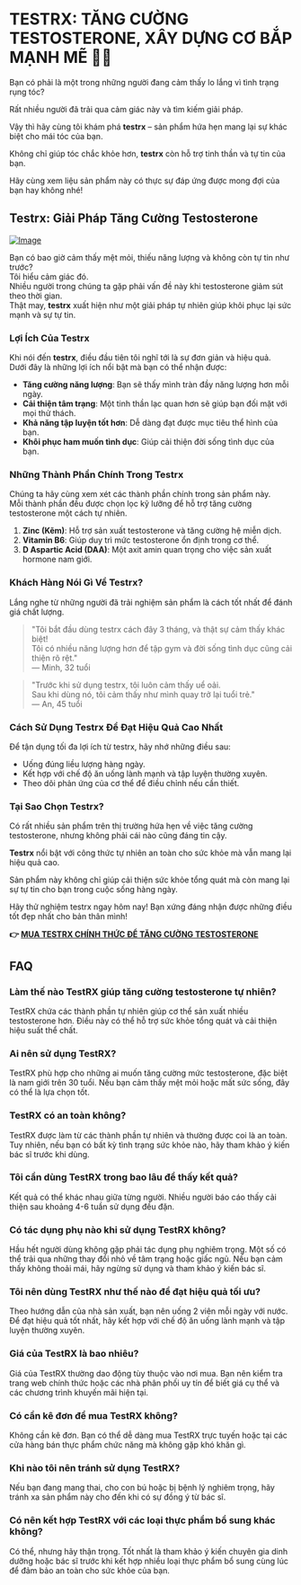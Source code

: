 # TESTRX: TĂNG CƯỜNG TESTOSTERONE, XÂY DỰNG CƠ BẮP MẠNH MẼ 💪🔥

Bạn có phải là một trong những người đang cảm thấy lo lắng vì tình trạng rụng tóc? 

Rất nhiều người đã trải qua cảm giác này và tìm kiếm giải pháp. 

Vậy thì hãy cùng tôi khám phá **testrx** – sản phẩm hứa hẹn mang lại sự khác biệt cho mái tóc của bạn. 

Không chỉ giúp tóc chắc khỏe hơn, **testrx** còn hỗ trợ tinh thần và tự tin của bạn. 

Hãy cùng xem liệu sản phẩm này có thực sự đáp ứng được mong đợi của bạn hay không nhé!

## Testrx: Giải Pháp Tăng Cường Testosterone

[![Image](https://www2.sellhealth.com/129/testrx_b_4.jpg)](https://gchaffi.com/WnVwdV2b)

Bạn có bao giờ cảm thấy mệt mỏi, thiếu năng lượng và không còn tự tin như trước?  
Tôi hiểu cảm giác đó.  
Nhiều người trong chúng ta gặp phải vấn đề này khi testosterone giảm sút theo thời gian.  
Thật may, **testrx** xuất hiện như một giải pháp tự nhiên giúp khôi phục lại sức mạnh và sự tự tin.

### Lợi Ích Của Testrx

Khi nói đến **testrx**, điều đầu tiên tôi nghĩ tới là sự đơn giản và hiệu quả.  
Dưới đây là những lợi ích nổi bật mà bạn có thể nhận được:

- **Tăng cường năng lượng**: Bạn sẽ thấy mình tràn đầy năng lượng hơn mỗi ngày.
- **Cải thiện tâm trạng**: Một tinh thần lạc quan hơn sẽ giúp bạn đối mặt với mọi thử thách.
- **Khả năng tập luyện tốt hơn**: Dễ dàng đạt được mục tiêu thể hình của bạn.
- **Khôi phục ham muốn tình dục**: Giúp cải thiện đời sống tình dục của bạn.

### Những Thành Phần Chính Trong Testrx

Chúng ta hãy cùng xem xét các thành phần chính trong sản phẩm này.  
Mỗi thành phần đều được chọn lọc kỹ lưỡng để hỗ trợ tăng cường testosterone một cách tự nhiên.

1. **Zinc (Kẽm)**: Hỗ trợ sản xuất testosterone và tăng cường hệ miễn dịch.
2. **Vitamin B6**: Giúp duy trì mức testosterone ổn định trong cơ thể.
3. **D Aspartic Acid (DAA)**: Một axit amin quan trọng cho việc sản xuất hormone nam giới.

### Khách Hàng Nói Gì Về Testrx?

Lắng nghe từ những người đã trải nghiệm sản phẩm là cách tốt nhất để đánh giá chất lượng.  

> "Tôi bắt đầu dùng testrx cách đây 3 tháng, và thật sự cảm thấy khác biệt!  
> Tôi có nhiều năng lượng hơn để tập gym và đời sống tình dục cũng cải thiện rõ rệt."  
> — Minh, 32 tuổi

> "Trước khi sử dụng testrx, tôi luôn cảm thấy uể oải.  
> Sau khi dùng nó, tôi cảm thấy như mình quay trở lại tuổi trẻ."  
> — An, 45 tuổi

### Cách Sử Dụng Testrx Để Đạt Hiệu Quả Cao Nhất

Để tận dụng tối đa lợi ích từ testrx, hãy nhớ những điều sau:

- Uống đúng liều lượng hàng ngày.
- Kết hợp với chế độ ăn uống lành mạnh và tập luyện thường xuyên.
- Theo dõi phản ứng của cơ thể để điều chỉnh nếu cần thiết.

### Tại Sao Chọn Testrx?

Có rất nhiều sản phẩm trên thị trường hứa hẹn về việc tăng cường testosterone, nhưng không phải cái nào cũng đáng tin cậy.  

**Testrx** nổi bật với công thức tự nhiên an toàn cho sức khỏe mà vẫn mang lại hiệu quả cao.  

Sản phẩm này không chỉ giúp cải thiện sức khỏe tổng quát mà còn mang lại sự tự tin cho bạn trong cuộc sống hàng ngày.

Hãy thử nghiệm testrx ngay hôm nay! Bạn xứng đáng nhận được những điều tốt đẹp nhất cho bản thân mình!



**👉 [MUA TESTRX CHÍNH THỨC ĐỂ TĂNG CƯỜNG TESTOSTERONE](https://gchaffi.com/WnVwdV2b)**

## FAQ

### Làm thế nào TestRX giúp tăng cường testosterone tự nhiên?
TestRX chứa các thành phần tự nhiên giúp cơ thể sản xuất nhiều testosterone hơn. Điều này có thể hỗ trợ sức khỏe tổng quát và cải thiện hiệu suất thể chất.

### Ai nên sử dụng TestRX?
TestRX phù hợp cho những ai muốn tăng cường mức testosterone, đặc biệt là nam giới trên 30 tuổi. Nếu bạn cảm thấy mệt mỏi hoặc mất sức sống, đây có thể là lựa chọn tốt.

### TestRX có an toàn không?
TestRX được làm từ các thành phần tự nhiên và thường được coi là an toàn. Tuy nhiên, nếu bạn có bất kỳ tình trạng sức khỏe nào, hãy tham khảo ý kiến bác sĩ trước khi dùng.

### Tôi cần dùng TestRX trong bao lâu để thấy kết quả?
Kết quả có thể khác nhau giữa từng người. Nhiều người báo cáo thấy cải thiện sau khoảng 4-6 tuần sử dụng đều đặn.

### Có tác dụng phụ nào khi sử dụng TestRX không?
Hầu hết người dùng không gặp phải tác dụng phụ nghiêm trọng. Một số có thể trải qua những thay đổi nhỏ về tâm trạng hoặc giấc ngủ. Nếu bạn cảm thấy không thoải mái, hãy ngừng sử dụng và tham khảo ý kiến bác sĩ.

### Tôi nên dùng TestRX như thế nào để đạt hiệu quả tối ưu?
Theo hướng dẫn của nhà sản xuất, bạn nên uống 2 viên mỗi ngày với nước. Để đạt hiệu quả tốt nhất, hãy kết hợp với chế độ ăn uống lành mạnh và tập luyện thường xuyên.

### Giá của TestRX là bao nhiêu?
Giá của TestRX thường dao động tùy thuộc vào nơi mua. Bạn nên kiểm tra trang web chính thức hoặc các nhà phân phối uy tín để biết giá cụ thể và các chương trình khuyến mãi hiện tại.

### Có cần kê đơn để mua TestRX không?
Không cần kê đơn. Bạn có thể dễ dàng mua TestRX trực tuyến hoặc tại các cửa hàng bán thực phẩm chức năng mà không gặp khó khăn gì.

### Khi nào tôi nên tránh sử dụng TestRX?
Nếu bạn đang mang thai, cho con bú hoặc bị bệnh lý nghiêm trọng, hãy tránh xa sản phẩm này cho đến khi có sự đồng ý từ bác sĩ.

### Có nên kết hợp TestRX với các loại thực phẩm bổ sung khác không?
Có thể, nhưng hãy thận trọng. Tốt nhất là tham khảo ý kiến chuyên gia dinh dưỡng hoặc bác sĩ trước khi kết hợp nhiều loại thực phẩm bổ sung cùng lúc để đảm bảo an toàn cho sức khỏe của bạn.